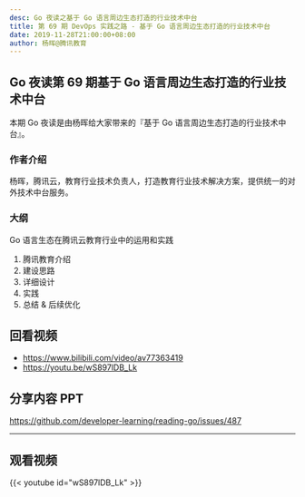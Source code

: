 ```yaml
---
desc: Go 夜读之基于 Go 语言周边生态打造的行业技术中台
title: 第 69 期 DevOps 实践之路 - 基于 Go 语言周边生态打造的行业技术中台
date: 2019-11-28T21:00:00+08:00
author: 杨晖@腾讯教育
---
```


## Go 夜读第 69 期基于 Go 语言周边生态打造的行业技术中台

本期 Go 夜读是由杨晖给大家带来的『基于 Go 语言周边生态打造的行业技术中台』。

### 作者介绍

杨晖，腾讯云，教育行业技术负责人，打造教育行业技术解决方案，提供统一的对外技术中台服务。

### 大纲

Go 语言生态在腾讯云教育行业中的运用和实践

1. 腾讯教育介绍
2. 建设思路
3. 详细设计
4. 实践
5. 总结 & 后续优化

## 回看视频

- https://www.bilibili.com/video/av77363419
- https://youtu.be/wS897lDB_Lk

## 分享内容 PPT

https://github.com/developer-learning/reading-go/issues/487

---

## 观看视频

{{< youtube id="wS897lDB_Lk" >}}
